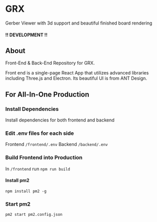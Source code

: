# GRX

Gerber Viewer with 3d support and beautiful finished board rendering

#### !! DEVELOPMENT !!

## About

Front-End & Back-End Repository for GRX.

Front end is a single-page React App that utilizes advanced libraries including Three.js and Electron. Its beautiful UI is from ANT Design.

## For All-In-One Production

### Install Dependencies

Install dependencies for both frontend and backend

### Edit .env files for each side

Frontend `/frontend/.env`
Backend `/backend/.env`

### Build Frontend into Production

In `/frontend` run `npm run build`

#### Install pm2

```
npm install pm2 -g
```

### Start pm2

```
pm2 start pm2.config.json
